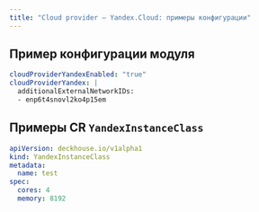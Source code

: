 ```yaml
---
title: "Сloud provider — Yandex.Cloud: примеры конфигурации"
---
```


## Пример конфигурации модуля

```yaml
cloudProviderYandexEnabled: "true"
cloudProviderYandex: |
  additionalExternalNetworkIDs:
  - enp6t4snovl2ko4p15em
```

## Примеры CR `YandexInstanceClass`

```yaml
apiVersion: deckhouse.io/v1alpha1
kind: YandexInstanceClass
metadata:
  name: test
spec:
  cores: 4
  memory: 8192
```


